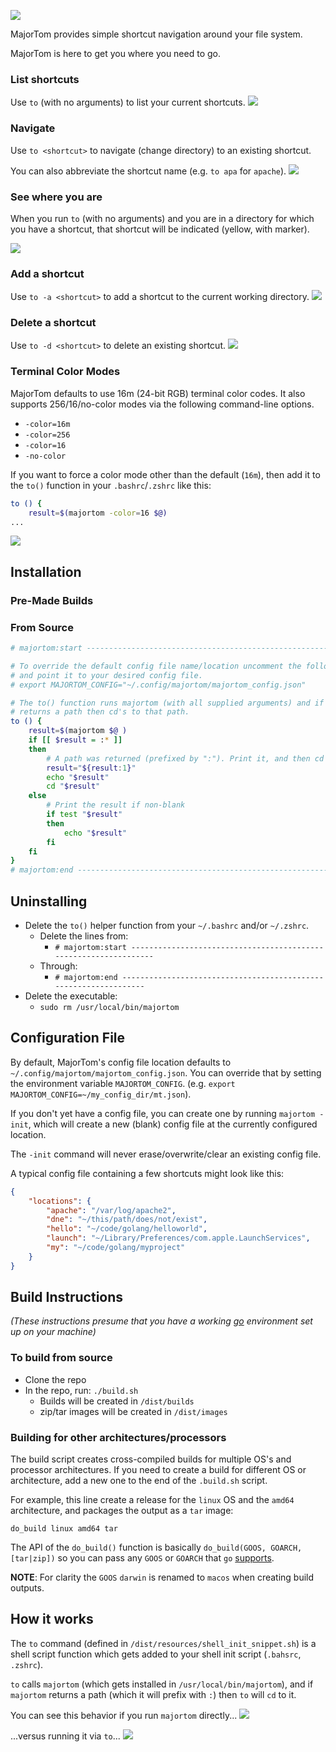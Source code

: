 ![](docs/img/majortom_banner.png)

MajorTom provides simple shortcut navigation around your file system.

MajorTom is here to get you where you need to go.

### List shortcuts
Use `to` (with no arguments) to list your current shortcuts.
![](docs/img/majortom_get_shortcuts.png)

### Navigate
Use `to <shortcut>` to navigate (change directory) to an existing shortcut.

You can also abbreviate the shortcut name (e.g. `to apa` for `apache`).
![](docs/img/majortom_cd_to_apache.png)

### See where you are
When you run `to` (with no arguments) and you are in a directory for which you have a shortcut, that shortcut will be indicated (yellow, with marker).

![](docs/img/majortom_show_current.png)
### Add a shortcut
Use `to -a <shortcut>` to add a shortcut to the current working directory.
![](docs/img/majortom_add_shortcut.png)

### Delete a shortcut
Use `to -d <shortcut>` to delete an existing shortcut.
![](docs/img/majortom_delete_shortcut.png)


### Terminal Color Modes
MajorTom defaults to use 16m (24-bit RGB) terminal color codes. It also supports 256/16/no-color modes via the
following command-line options.  

- `-color=16m`
- `-color=256`
- `-color=16`
- `-no-color`

If you want to force a color mode other than the default (`16m`), then add it to the `to()` function
in your `.bashrc`/`.zshrc` like this:

```bash
to () {
    result=$(majortom -color=16 $@)
...
```

![](docs/img/majortom_colors.png)


## Installation

### Pre-Made Builds

### From Source

```bash
# majortom:start ---------------------------------------------------------------

# To override the default config file name/location uncomment the following line
# and point it to your desired config file. 
# export MAJORTOM_CONFIG="~/.config/majortom/majortom_config.json"

# The to() function runs majortom (with all supplied arguments) and if majortom
# returns a path then cd's to that path.
to () {
    result=$(majortom $@ )
    if [[ $result = :* ]]
    then
        # A path was returned (prefixed by ":"). Print it, and then cd to it.
        result="${result:1}"
        echo "$result"
        cd "$result"
    else
        # Print the result if non-blank
        if test "$result"
        then
            echo "$result"
        fi
    fi
}
# majortom:end -----------------------------------------------------------------
```
## Uninstalling
- Delete the `to()` helper function from your `~/.bashrc` and/or `~/.zshrc`.
    - Delete the lines from:
        -  `# majortom:start -----------------------------------------------------------------` 
    - Through:
        - `# majortom:end -----------------------------------------------------------------`
- Delete the executable:
    - `sudo rm /usr/local/bin/majortom`

## Configuration File

By default, MajorTom's config file location defaults to `~/.config/majortom/majortom_config.json`.  You can override that by setting the environment variable `MAJORTOM_CONFIG`.  (e.g. `export MAJORTOM_CONFIG=~/my_config_dir/mt.json`).

If you don't yet have a config file, you can create one by running `majortom -init`, which will create a new (blank) config file at the currently configured location.

The `-init` command will never erase/overwrite/clear an existing config file.

A typical config file containing a few shortcuts might look like this:

```json
{
    "locations": {
        "apache": "/var/log/apache2",
        "dne": "~/this/path/does/not/exist",
        "hello": "~/code/golang/helloworld",
        "launch": "~/Library/Preferences/com.apple.LaunchServices",
        "my": "~/code/golang/myproject"
    }
}
```

## Build Instructions
_(These instructions presume that you have a working [go](https://go.dev) environment set up on your machine)_

### To build from source
- Clone the repo
- In the repo, run: `./build.sh`
    - Builds will be created in `/dist/builds`
    - zip/tar images will be created in `/dist/images`

### Building for other architectures/processors
The build script creates cross-compiled builds for multiple OS's and processor architectures.  If you need to create a build for different OS or architecture, add a new one to the end of the `.build.sh` script.

For example, this line create a release for the `linux` OS and the `amd64` architecture, and packages the output as a `tar` image:

`do_build linux amd64 tar`

The API of the `do_build()` function is basically `do_build(GOOS, GOARCH, [tar|zip])` so you can pass any `GOOS` or `GOARCH` that `go` [supports](https://go.dev/doc/install/source#environment).

**NOTE**: For clarity the `GOOS` `darwin` is renamed to `macos` when creating build outputs. 

## How it works
The `to` command (defined in `/dist/resources/shell_init_snippet.sh`) is a shell script function which gets added to your shell init script (`.bahsrc`, `.zshrc`).

`to` calls `majortom` (which gets installed in `/usr/local/bin/majortom`), and if `majortom` returns a path (which it will prefix with `:`) then `to` will `cd` to it.

You can see this behavior if you run `majortom` directly...
![](docs/img/majortom_direct_execution_apache.png)

...versus running it via `to`...
![](docs/img/majortom_cd_to_apache.png)